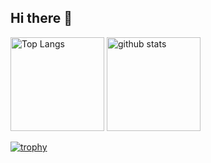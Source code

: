 ## Hi there 👋
<p align="left"> 
  <img alt="Top Langs" height="150px" src="https://github-readme-stats.vercel.app/api/top-langs/?username=Marstach-svg&layout=donut&show_icons=true&theme=tokyonight" />
  <img alt="github stats" height="150px" src="https://github-readme-stats.vercel.app/api?username=Marstach-svg&layout=donut&theme=tokyonight&show_icons=ture" />
</p>

[![trophy](https://github-profile-trophy.vercel.app/?username=Marstach-svg&theme=onedark&column=7
)](https://github.com/ryo-ma/github-profile-trophy)
<!--
**Marstach-svg/Marstach-svg** is a ✨ _special_ ✨ repository because its `README.md` (this file) appears on your GitHub profile.

Here are some ideas to get you started:

- 🔭 I’m currently working on ...
- 🌱 I’m currently learning ...
- 👯 I’m looking to collaborate on ...
- 🤔 I’m looking for help with ...
- 💬 Ask me about ...
- 📫 How to reach me: ...
- 😄 Pronouns: ...
- ⚡ Fun fact: ...
-->
